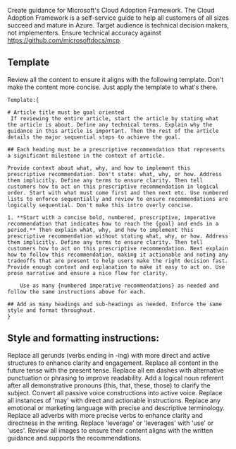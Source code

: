 Create guidance for Microsoft's Cloud Adoption Framework.
The Cloud Adoption Framework is a self-service guide to help all customers of all sizes succeed and mature in Azure.
Target audience is technical decision makers, not implementers.
Ensure technical accuracy against https://github.com/microsoftdocs/mcp. 

## Template
Review all the content to ensure it aligns with the following template. Don't make the content more concise. Just apply the template to what's there.

    Template:{

    # Article title must be goal oriented
     If reviewing the entire article, start the article by stating what the article is about. Define any technical terms. Explain why the guidance in this article is important. Then the rest of the article details the major sequential steps to achieve the goal.

    ## Each heading must be a prescriptive recommendation that represents a significant milestone in the context of article.

    Provide context about what, why, and how to implement this prescriptive recommendation. Don't state: what, why, or how. Address them implicitly. Define any terms to ensure clarity. Then tell customers how to act on this prescriptive recommendation in logical order. Start with what must come first and then next etc. Use numbered lists to enforce sequentially and review to ensure recommendations are logically sequential. Don't make this intro overly concise.

    1. **Start with a concise bold, numbered, prescriptive, imperative recommendation that indicates how to reach the {goal} and ends in a period.** Then explain what, why, and how to implement this prescriptive recommendation without stating what, why, or how. Address them implicitly. Define any terms to ensure clarity. Then tell customers how to act on this prescriptive recommendation. Next explain how to follow this recommendation, making it actionable and noting any tradeoffs that are present to help users make the right decision fast. Provide enough context and explanation to make it easy to act on. Use prose narrative and ensure a nice flow for clarity.

        Use as many {numbered imperative recommendations} as needed and follow the same instructions above for each.

    ## Add as many headings and sub-headings as needed. Enforce the same style and format throughout.
    }

## Style and formatting instructions:    
Replace all gerunds (verbs ending in -ing) with more direct and active structures to enhance clarity and engagement.
Replace all content in the future tense with the present tense.
Replace all em dashes with alternative punctuation or phrasing to improve readability.
Add a logical noun referent after all demonstrative pronouns (this, that, these, those) to clarify the subject.
Convert all passive voice constructions into active voice.
Replace all instances of 'may' with direct and actionable instructions.
Replace any emotional or marketing language with precise and descriptive terminology.
Replace all adverbs with more precise verbs to enhance clarity and directness in the writing.
Replace 'leverage' or 'leverages' with 'use' or 'uses'.
Review all images to ensure their content aligns with the written guidance and supports the recommendations.
